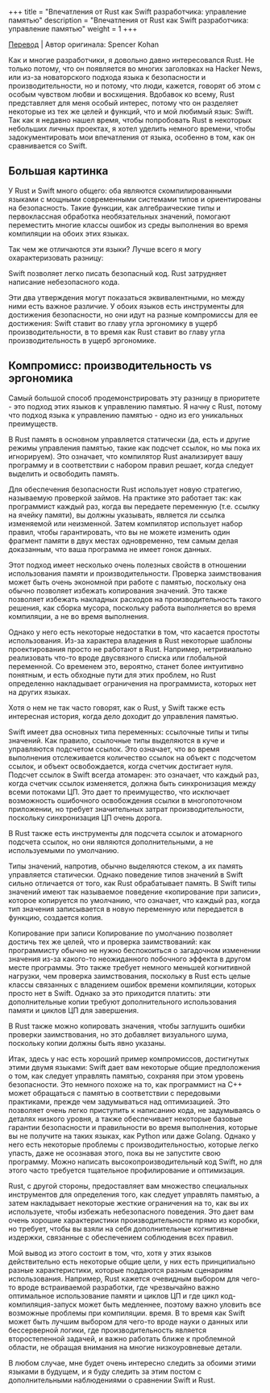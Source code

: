 +++
title = "Впечатления от Rust как Swift разработчика: управление памятью"
description = "Впечатления от Rust как Swift разработчика: управление памятью"
weight = 1
+++

[Перевод](https://blog.spencerkohan.com/impressions-of-rust-as-a-swift-developer-2/) | Автор оригинала: Spencer Kohan

Как и многие разработчики, я довольно давно интересовался Rust. Не только потому, что он появляется во многих заголовках на Hacker News, или из-за новаторского подхода языка к безопасности и производительности, но и потому, что люди, кажется, говорят об этом с особым чувством любви и восхищения. Вдобавок ко всему, Rust представляет для меня особый интерес, потому что он разделяет некоторые из тех же целей и функций, что и мой любимый язык: Swift. Так как я недавно нашел время, чтобы попробовать Rust в некоторых небольших личных проектах, я хотел уделить немного времени, чтобы задокументировать мои впечатления от языка, особенно в том, как он сравнивается со Swift.

## Большая картинка

У Rust и Swift много общего: оба являются скомпилированными языками с мощными современными системами типов и ориентированы на безопасность. Такие функции, как алгебраические типы и первоклассная обработка необязательных значений, помогают переместить многие классы ошибок из среды выполнения во время компиляции на обоих этих языках.

Так чем же отличаются эти языки? Лучше всего я могу охарактеризовать разницу:

Swift позволяет легко писать безопасный код.
Rust затрудняет написание небезопасного кода.

Эти два утверждения могут показаться эквивалентными, но между ними есть важное различие. У обоих языков есть инструменты для достижения безопасности, но они идут на разные компромиссы для ее достижения: Swift ставит во главу угла эргономику в ущерб производительности, в то время как Rust ставит во главу угла производительность в ущерб эргономике.

## Компромисс: производительность vs эргономика

Самый большой способ продемонстрировать эту разницу в приоритете - это подход этих языков к управлению памятью. Я начну с Rust, потому что подход языка к управлению памятью - одно из его уникальных преимуществ.

В Rust память в основном управляется статически (да, есть и другие режимы управления памятью, такие как подсчет ссылок, но мы пока их игнорируем). Это означает, что компилятор Rust анализирует вашу программу и в соответствии с набором правил решает, когда следует выделить и освободить память.

Для обеспечения безопасности Rust использует новую стратегию, называемую проверкой займов. На практике это работает так: как программист каждый раз, когда вы передаете переменную (т.е. ссылку на ячейку памяти), вы должны указывать, является ли ссылка изменяемой или неизменной. Затем компилятор использует набор правил, чтобы гарантировать, что вы не можете изменить один фрагмент памяти в двух местах одновременно, тем самым делая доказанным, что ваша программа не имеет гонок данных.

Этот подход имеет несколько очень полезных свойств в отношении использования памяти и производительности. Проверка заимствования может быть очень экономной при работе с памятью, поскольку она обычно позволяет избежать копирования значений. Это также позволяет избежать накладных расходов на производительность такого решения, как сборка мусора, поскольку работа выполняется во время компиляции, а не во время выполнения.

Однако у него есть некоторые недостатки в том, что касается простоты использования. Из-за характера владения в Rust некоторые шаблоны проектирования просто не работают в Rust. Например, нетривиально реализовать что-то вроде двусвязного списка или глобальной переменной. Со временем это, вероятно, станет более интуитивно понятным, и есть обходные пути для этих проблем, но Rust определенно накладывает ограничения на программиста, которых нет на других языках.

Хотя о нем не так часто говорят, как о Rust, у Swift также есть интересная история, когда дело доходит до управления памятью.

Swift имеет два основных типа переменных: ссылочные типы и типы значений. Как правило, ссылочные типы выделяются в куче и управляются подсчетом ссылок. Это означает, что во время выполнения отслеживается количество ссылок на объект с подсчетом ссылок, и объект освобождается, когда счетчик достигает нуля. Подсчет ссылок в Swift всегда атомарен: это означает, что каждый раз, когда счетчик ссылок изменяется, должна быть синхронизация между всеми потоками ЦП. Это дает то преимущество, что исключает возможность ошибочного освобождения ссылки в многопоточном приложении, но требует значительных затрат производительности, поскольку синхронизация ЦП очень дорога. 

В Rust также есть инструменты для подсчета ссылок и атомарного подсчета ссылок, но они являются дополнительными, а не используемыми по умолчанию.

Типы значений, напротив, обычно выделяются стеком, а их память управляется статически. Однако поведение типов значений в Swift сильно отличается от того, как Rust обрабатывает память. В Swift типы значений имеют так называемое поведение «копирование при записи», которое копируется по умолчанию, что означает, что каждый раз, когда тип значения записывается в новую переменную или передается в функцию, создается копия.

Копирование при записи Копирование по умолчанию позволяет достичь тех же целей, что и проверка заимствований: как программисту обычно не нужно беспокоиться о загадочном изменении значения из-за какого-то неожиданного побочного эффекта в другом месте программы. Это также требует немного меньшей когнитивной нагрузки, чем проверка заимствования, поскольку в Rust есть целые классы связанных с владением ошибок времени компиляции, которых просто нет в Swift. Однако за это приходится платить: эти дополнительные копии требуют дополнительного использования памяти и циклов ЦП для завершения.

В Rust также можно копировать значения, чтобы заглушить ошибки проверки заимствования, но это добавляет визуального шума, поскольку копии должны быть явно указаны.

Итак, здесь у нас есть хороший пример компромиссов, достигнутых этими двумя языками: Swift дает вам некоторые общие предположения о том, как следует управлять памятью, сохраняя при этом уровень безопасности. Это немного похоже на то, как программист на C++ может обращаться с памятью в соответствии с передовыми практиками, прежде чем задумываться над оптимизацией. Это позволяет очень легко приступить к написанию кода, не задумываясь о деталях низкого уровня, а также обеспечивает некоторые базовые гарантии безопасности и правильности во время выполнения, которые вы не получите на таких языках, как Python или даже Golang. Однако у него есть некоторые проблемы с производительностью, которые легко упасть, даже не осознавая этого, пока вы не запустите свою программу. Можно написать высокопроизводительный код Swift, но для этого часто требуется тщательное профилирование и оптимизация.

Rust, с другой стороны, предоставляет вам множество специальных инструментов для определения того, как следует управлять памятью, а затем накладывает некоторые жесткие ограничения на то, как вы их используете, чтобы избежать небезопасного поведения. Это дает вам очень хорошие характеристики производительности прямо из коробки, но требует, чтобы вы взяли на себя дополнительные когнитивные издержки, связанные с обеспечением соблюдения всех правил.

Мой вывод из этого состоит в том, что, хотя у этих языков действительно есть некоторые общие цели, у них есть принципиально разные характеристики, которые поддаются разным сценариям использования. Например, Rust кажется очевидным выбором для чего-то вроде встраиваемой разработки, где чрезвычайно важно оптимальное использование памяти и циклов ЦП и где цикл код-компиляция-запуск может быть медленнее, поэтому важно уловить все возможные проблемы при компиляции. время. В то время как Swift может быть лучшим выбором для чего-то вроде науки о данных или бессерверной логики, где производительность является второстепенной задачей, и важно работать ближе к проблемной области, не обращая внимания на многие низкоуровневые детали.

В любом случае, мне будет очень интересно следить за обоими этими языками в будущем, и я буду следить за этим постом с дополнительными наблюдениями о сравнении Swift и Rust. 